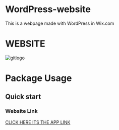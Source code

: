 # WordPress-website

This is a webpage made with WordPress in Wix.com

<h1>WEBSITE</h1>

![gitlogo](login.png)

# Package Usage

## Quick start

### Website Link
<a href="https://sanjayprasad682001.wixsite.com/mysite-2/shop">CLICK HERE ITS THE APP LINK</a>

